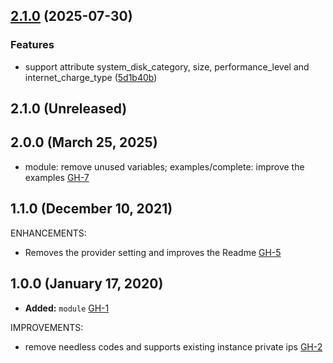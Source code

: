 ## [2.1.0](https://github.com/alibabacloud-automation/terraform-alicloud-sls-logtail/compare/v2.0.0...v2.1.0) (2025-07-30)


### Features

* support attribute system_disk_category, size, performance_level and internet_charge_type ([5d1b40b](https://github.com/alibabacloud-automation/terraform-alicloud-sls-logtail/commit/5d1b40b82af0235a80fe3640c26487fac22349f2))

## 2.1.0 (Unreleased)
## 2.0.0 (March 25, 2025)

- module: remove unused variables; examples/complete: improve the examples [GH-7](https://github.com/alibabacloud-automation/terraform-alicloud-sls-logtail/pull/7)

## 1.1.0 (December 10, 2021)

ENHANCEMENTS:

- Removes the provider setting and improves the Readme [GH-5](https://github.com/terraform-alicloud-modules/terraform-alicloud-sls-logtail/pull/5)

## 1.0.0 (January 17, 2020)

- **Added:** `module` [GH-1](https://github.com/terraform-alicloud-modules/terraform-alicloud-sls-logtail/pull/1)

IMPROVEMENTS:

- remove needless codes and supports existing instance private ips [GH-2](https://github.com/terraform-alicloud-modules/terraform-alicloud-sls-logtail/pull/2)

